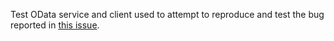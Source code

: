 Test OData service and client used to attempt to reproduce and test the bug reported in [this issue](https://github.com/OData/odata.net/issues/1565).